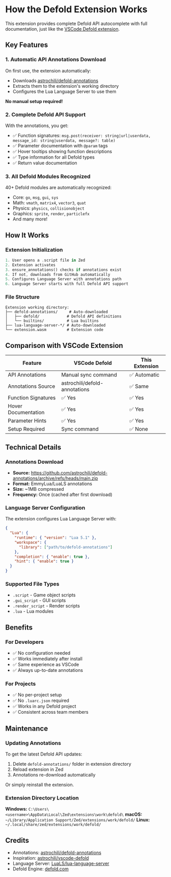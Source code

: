# How the Defold Extension Works

This extension provides complete Defold API autocomplete with full documentation, just like the [VSCode Defold extension](https://github.com/astrochili/vscode-defold).

## Key Features

### 1. Automatic API Annotations Download
On first use, the extension automatically:
- Downloads [astrochili/defold-annotations](https://github.com/astrochili/defold-annotations)
- Extracts them to the extension's working directory
- Configures the Lua Language Server to use them

**No manual setup required!**

### 2. Complete Defold API Support
With the annotations, you get:
- ✅ Function signatures: `msg.post(receiver: string|url|userdata, message_id: string|userdata, message?: table)`
- ✅ Parameter documentation with `@param` tags
- ✅ Hover tooltips showing function descriptions
- ✅ Type information for all Defold types
- ✅ Return value documentation

### 3. All Defold Modules Recognized
40+ Defold modules are automatically recognized:
- Core: `go`, `msg`, `gui`, `sys`
- Math: `vmath`, `matrix4`, `vector3`, `quat`
- Physics: `physics`, `collisionobject`
- Graphics: `sprite`, `render`, `particlefx`
- And many more!

## How It Works

### Extension Initialization
```rust
1. User opens a .script file in Zed
2. Extension activates
3. ensure_annotations() checks if annotations exist
4. If not, downloads from GitHub automatically
5. Configures Language Server with annotations path
6. Language Server starts with full Defold API support
```

### File Structure
```
Extension working directory:
├── defold-annotations/     # Auto-downloaded
│   ├── defold/            # Defold API definitions
│   └── builtins/          # Lua builtins
├── lua-language-server-*/ # Auto-downloaded
└── extension.wasm         # Extension code
```

## Comparison with VSCode Extension

| Feature | VSCode Defold | This Extension |
|---------|---------------|----------------|
| API Annotations | Manual sync command | ✅ Automatic |
| Annotations Source | astrochili/defold-annotations | ✅ Same |
| Function Signatures | ✅ Yes | ✅ Yes |
| Hover Documentation | ✅ Yes | ✅ Yes |
| Parameter Hints | ✅ Yes | ✅ Yes |
| Setup Required | Sync command | ✅ None |

## Technical Details

### Annotations Download
- **Source:** https://github.com/astrochili/defold-annotations/archive/refs/heads/main.zip
- **Format:** EmmyLua/LuaLS annotations
- **Size:** ~1MB compressed
- **Frequency:** Once (cached after first download)

### Language Server Configuration
The extension configures Lua Language Server with:
```json
{
  "Lua": {
    "runtime": { "version": "Lua 5.1" },
    "workspace": {
      "library": ["path/to/defold-annotations"]
    },
    "completion": { "enable": true },
    "hint": { "enable": true }
  }
}
```

### Supported File Types
- `.script` - Game object scripts
- `.gui_script` - GUI scripts
- `.render_script` - Render scripts
- `.lua` - Lua modules

## Benefits

### For Developers
- ✅ No configuration needed
- ✅ Works immediately after install
- ✅ Same experience as VSCode
- ✅ Always up-to-date annotations

### For Projects
- ✅ No per-project setup
- ✅ No `.luarc.json` required
- ✅ Works in any Defold project
- ✅ Consistent across team members

## Maintenance

### Updating Annotations
To get the latest Defold API updates:
1. Delete `defold-annotations/` folder in extension directory
2. Reload extension in Zed
3. Annotations re-download automatically

Or simply reinstall the extension.

### Extension Directory Location
**Windows:** `C:\Users\<username>\AppData\Local\Zed\extensions\work\defold\`
**macOS:** `~/Library/Application Support/Zed/extensions/work/defold/`
**Linux:** `~/.local/share/zed/extensions/work/defold/`

## Credits

- Annotations: [astrochili/defold-annotations](https://github.com/astrochili/defold-annotations)
- Inspiration: [astrochili/vscode-defold](https://github.com/astrochili/vscode-defold)
- Language Server: [LuaLS/lua-language-server](https://github.com/LuaLS/lua-language-server)
- Defold Engine: [defold.com](https://defold.com)

